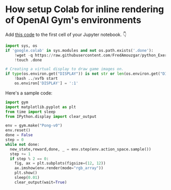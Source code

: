 # How setup Colab for inline rendering of OpenAI Gym's environments

Add [this code](https://raw.githubusercontent.com/FredAmouzgar/python_Exercise/master/Colab_setup/sample_colab_cell.py) to the first cell of your Jupyter notebook. :point_down:


```python
import sys, os
if 'google.colab' in sys.modules and not os.path.exists('.done'):
    !wget -q https://raw.githubusercontent.com/FredAmouzgar/python_Exercise/master/Colab_setup/setup_colab.sh -O- | bash
    !touch .done

# Creating a virtual display to draw game images on.
if type(os.environ.get("DISPLAY")) is not str or len(os.environ.get("DISPLAY")) == 0:
    !bash ../xvfb start
    os.environ['DISPLAY'] = ':1'
```

Here's a sample code:

```python
import gym
import matplotlib.pyplot as plt
from time import sleep
from IPython.display import clear_output

env = gym.make("Pong-v0")
env.reset()
done = False
step = 0
while not done:
  new_state,reward,done, _ = env.step(env.action_space.sample())
  step += 1
  if step % 2 == 0:
    fig, ax = plt.subplots(figsize=(12, 12))
    ax.imshow(env.render(mode="rgb_array"))
    plt.show()
    sleep(0.01)
    clear_output(wait=True)
```